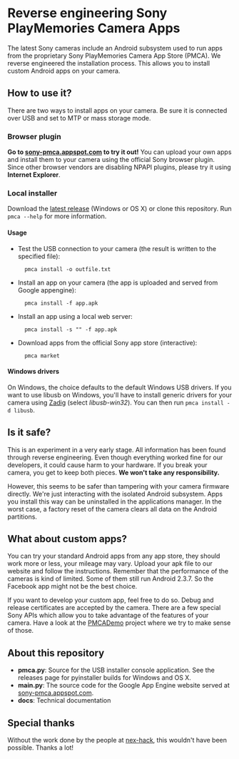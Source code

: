 # Reverse engineering Sony PlayMemories Camera Apps #
The latest Sony cameras include an Android subsystem used to run apps from the proprietary Sony PlayMemories Camera App Store (PMCA). We reverse engineered the installation process. This allows you to install custom Android apps on your camera.

## How to use it? ###
There are two ways to install apps on your camera. Be sure it is connected over USB and set to MTP or mass storage mode.

### Browser plugin ###
**Go to [sony-pmca.appspot.com](https://sony-pmca.appspot.com/) to try it out!** You can upload your own apps and install them to your camera using the official Sony browser plugin. Since other browser vendors are disabling NPAPI plugins, please try it using **Internet Explorer**.

### Local installer ###
Download the [latest release](https://github.com/ma1co/Sony-PMCA-RE/releases/latest) (Windows or OS X) or clone this repository. Run `pmca --help` for more information.

#### Usage ####
* Test the USB connection to your camera (the result is written to the specified file):

        pmca install -o outfile.txt

* Install an app on your camera (the app is uploaded and served from Google appengine):

        pmca install -f app.apk

* Install an app using a local web server:

        pmca install -s "" -f app.apk

* Download apps from the official Sony app store (interactive):

        pmca market

#### Windows drivers ####
On Windows, the choice defaults to the default Windows USB drivers. If you want to use libusb on Windows, you'll have to install generic drivers for your camera using [Zadig](http://zadig.akeo.ie/) (select *libusb-win32*). You can then run `pmca install -d libusb`.

## Is it safe? ##
This is an experiment in a very early stage. All information has been found through reverse engineering. Even though everything worked fine for our developers, it could cause harm to your hardware. If you break your camera, you get to keep both pieces. **We won't take any responsibility.**

However, this seems to be safer than tampering with your camera firmware directly. We're just interacting with the isolated Android subsystem. Apps you install this way can be uninstalled in the applications manager. In the worst case, a factory reset of the camera clears all data on the Android partitions.

## What about custom apps? ##
You can try your standard Android apps from any app store, they should work more or less, your mileage may vary. Upload your apk file to our website and follow the instructions. Remember that the performance of the cameras is kind of limited. Some of them still run Android 2.3.7. So the Facebook app might not be the best choice.

If you want to develop your custom app, feel free to do so. Debug and release certificates are accepted by the camera. There are a few special Sony APIs which allow you to take advantage of the features of your camera. Have a look at the [PMCADemo](https://github.com/ma1co/PMCADemo) project where we try to make sense of those.

## About this repository ##
* **pmca.py**: Source for the USB installer console application. See the releases page for pyinstaller builds for Windows and OS X.
* **main.py**: The source code for the Google App Engine website served at [sony-pmca.appspot.com](https://sony-pmca.appspot.com/).
* **docs**: Technical documentation

## Special thanks ##
Without the work done by the people at [nex-hack](http://www.personal-view.com/faqs/sony-hack/hack-development), this wouldn't have been possible. Thanks a lot!
